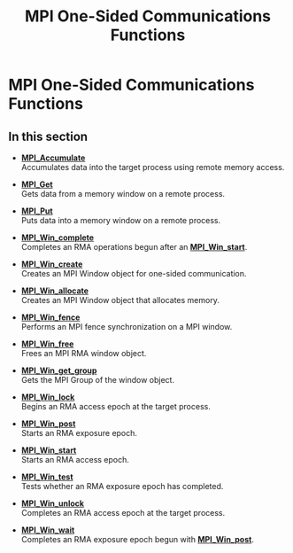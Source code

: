 ﻿---
title: MPI One-Sided Communications Functions
TOCTitle: MPI One-Sided Communications Functions
ms:assetid: 5555139A-2EA1-4BD4-954C-5DEBD0B94D43
ms:mtpsurl: https://msdn.microsoft.com/en-us/library/Dn473435(v=VS.85)
ms:contentKeyID: 59360971
ms.date: 03/28/2018
mtps_version: v=VS.85
---

# MPI One-Sided Communications Functions

## In this section

  - [**MPI\_Accumulate**](mpi-accumulate-function.md)  
    Accumulates data into the target process using remote memory access.

  - [**MPI\_Get**](mpi-get-function.md)  
    Gets data from a memory window on a remote process.

  - [**MPI\_Put**](mpi-put-function.md)  
    Puts data into a memory window on a remote process.

  - [**MPI\_Win\_complete**](mpi-win-complete-function.md)  
    Completes an RMA operations begun after an [**MPI\_Win\_start**](mpi-win-start-function.md).

  - [**MPI\_Win\_create**](mpi-win-create-function.md)  
    Creates an MPI Window object for one-sided communication.

  - [**MPI\_Win\_allocate**](mpi-win-allocate-function.md)  
    Creates an MPI Window object that allocates memory.

  - [**MPI\_Win\_fence**](mpi-win-fence-function.md)  
    Performs an MPI fence synchronization on a MPI window.

  - [**MPI\_Win\_free**](mpi-win-free-function.md)  
    Frees an MPI RMA window object.

  - [**MPI\_Win\_get\_group**](mpi-win-get-group-function.md)  
    Gets the MPI Group of the window object.

  - [**MPI\_Win\_lock**](mpi-win-lock-function.md)  
    Begins an RMA access epoch at the target process.

  - [**MPI\_Win\_post**](mpi-win-post-function.md)  
    Starts an RMA exposure epoch.

  - [**MPI\_Win\_start**](mpi-win-start-function.md)  
    Starts an RMA access epoch.

  - [**MPI\_Win\_test**](mpi-win-test-function.md)  
    Tests whether an RMA exposure epoch has completed.

  - [**MPI\_Win\_unlock**](mpi-win-unlock-function.md)  
    Completes an RMA access epoch at the target process.

  - [**MPI\_Win\_wait**](mpi-win-wait-function.md)  
    Completes an RMA exposure epoch begun with [**MPI\_Win\_post**](mpi-win-post-function.md).

